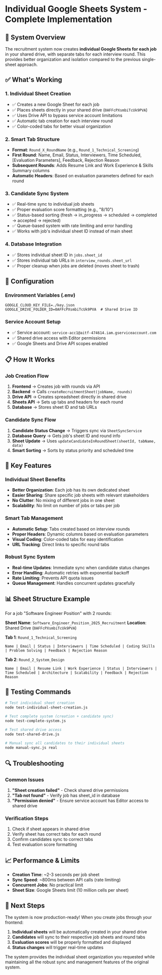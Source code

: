 # Individual Google Sheets System - Complete Implementation

## 🎉 System Overview

The recruitment system now creates **individual Google Sheets for each job** in your shared drive, with separate tabs for each interview round. This provides better organization and isolation compared to the previous single-sheet approach.

## ✅ What's Working

### 1. **Individual Sheet Creation**
- ✅ Creates a new Google Sheet for each job
- ✅ Places sheets directly in your shared drive (`0AFFcPXsmbiTcUk9PVA`)
- ✅ Uses Drive API to bypass service account limitations
- ✅ Automatic tab creation for each interview round
- ✅ Color-coded tabs for better visual organization

### 2. **Smart Tab Structure**
- **Format**: `Round_X_RoundName` (e.g., `Round_1_Technical_Screening`)
- **First Round**: Name, Email, Status, Interviewers, Time Scheduled, [Evaluation Parameters], Feedback, Rejection Reason
- **Subsequent Rounds**: Adds Resume Link and Work Experience & Skills Summary columns
- **Automatic Headers**: Based on evaluation parameters defined for each round

### 3. **Candidate Sync System**
- ✅ Real-time sync to individual job sheets
- ✅ Proper evaluation score formatting (e.g., "8/10")
- ✅ Status-based sorting (fresh → in_progress → scheduled → completed → accepted → rejected)
- ✅ Queue-based system with rate limiting and error handling
- ✅ Works with job's individual sheet ID instead of main sheet

### 4. **Database Integration**
- ✅ Stores individual sheet ID in `jobs.sheet_id`
- ✅ Stores individual tab URLs in `interview_rounds.sheet_url`
- ✅ Proper cleanup when jobs are deleted (moves sheet to trash)

## 🔧 Configuration

### Environment Variables (.env)
```
GOOGLE_CLOUD_KEY_FILE=./key.json
GOOGLE_DRIVE_FOLDER_ID=0AFFcPXsmbiTcUk9PVA  # Shared Drive ID
```

### Service Account Setup
- ✅ Service account: `service-acc1@aitf-474614.iam.gserviceaccount.com`
- ✅ Shared drive access with Editor permissions
- ✅ Google Sheets and Drive API scopes enabled

## 📋 How It Works

### Job Creation Flow
1. **Frontend** → Creates job with rounds via API
2. **Backend** → Calls `createRecruitmentSheet(jobName, rounds)`
3. **Drive API** → Creates spreadsheet directly in shared drive
4. **Sheets API** → Sets up tabs and headers for each round
5. **Database** → Stores sheet ID and tab URLs

### Candidate Sync Flow
1. **Candidate Status Change** → Triggers sync via `SheetSyncService`
2. **Database Query** → Gets job's sheet ID and round info
3. **Sheet Update** → Uses `updateCandidateInRoundSheet(sheetId, tabName, data)`
4. **Smart Sorting** → Sorts by status priority and scheduled time

## 🚀 Key Features

### Individual Sheet Benefits
- **Better Organization**: Each job has its own dedicated sheet
- **Easier Sharing**: Share specific job sheets with relevant stakeholders
- **No Clutter**: No mixing of different jobs in one sheet
- **Scalability**: No limit on number of jobs or tabs per job

### Smart Tab Management
- **Automatic Setup**: Tabs created based on interview rounds
- **Proper Headers**: Dynamic columns based on evaluation parameters
- **Visual Coding**: Color-coded tabs for easy identification
- **URL Tracking**: Direct links to specific round tabs

### Robust Sync System
- **Real-time Updates**: Immediate sync when candidate status changes
- **Error Handling**: Automatic retries with exponential backoff
- **Rate Limiting**: Prevents API quota issues
- **Queue Management**: Handles concurrent updates gracefully

## 📊 Sheet Structure Example

For a job "Software Engineer Position" with 2 rounds:

**Sheet Name**: `Software_Engineer_Position_2025_Recruitment`
**Location**: Shared Drive (`0AFFcPXsmbiTcUk9PVA`)

**Tab 1**: `Round_1_Technical_Screening`
```
Name | Email | Status | Interviewers | Time Scheduled | Coding Skills | Problem Solving | Feedback | Rejection Reason
```

**Tab 2**: `Round_2_System_Design`
```
Name | Email | Resume Link | Work Experience | Status | Interviewers | Time Scheduled | Architecture | Scalability | Feedback | Rejection Reason
```

## 🧪 Testing Commands

```bash
# Test individual sheet creation
node test-individual-sheet-creation.js

# Test complete system (creation + candidate sync)
node test-complete-system.js

# Test shared drive access
node test-shared-drive.js

# Manual sync all candidates to their individual sheets
node manual-sync.js real
```

## 🔍 Troubleshooting

### Common Issues
1. **"Sheet creation failed"** - Check shared drive permissions
2. **"Tab not found"** - Verify job has sheet_id in database
3. **"Permission denied"** - Ensure service account has Editor access to shared drive

### Verification Steps
1. Check if sheet appears in shared drive
2. Verify sheet has correct tabs for each round
3. Confirm candidates sync to correct tabs
4. Test evaluation score formatting

## 📈 Performance & Limits

- **Creation Time**: ~2-3 seconds per job sheet
- **Sync Speed**: ~800ms between API calls (rate limiting)
- **Concurrent Jobs**: No practical limit
- **Sheet Size**: Google Sheets limit (10 million cells per sheet)

## 🎯 Next Steps

The system is now production-ready! When you create jobs through your frontend:

1. **Individual sheets** will be automatically created in your shared drive
2. **Candidates** will sync to their respective job sheets and round tabs
3. **Evaluation scores** will be properly formatted and displayed
4. **Status changes** will trigger real-time updates

The system provides the individual sheet organization you requested while maintaining all the robust sync and management features of the original system.